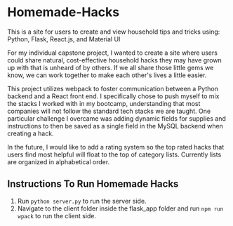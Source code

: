 # Homemade-Hacks

This is a site for users to create and view household tips and tricks using: Python, Flask, React.js, and Material UI

For my individual capstone project, I wanted to create a site where users could share natural, cost-effective household hacks they may have grown up with that is unheard of by others. If we all share those little gems we know, we can work together to make each other's lives a little easier.

This project utilizes webpack to foster communication between a Python backend and a React front end. I specifically chose to push myself to mix the stacks I worked with in my bootcamp, understanding that most companies will not follow the standard tech stacks we are taught. One particular challenge I overcame was adding dynamic fields for supplies and instructions to then be saved as a single field in the MySQL backend when creating a hack.

In the future, I would like to add a rating system so the top rated hacks that users find most helpful will float to the top of category lists. Currently lists are organized in alphabetical order.

## Instructions To Run Homemade Hacks

1. Run `python server.py` to run the server side.
2. Navigate to the client folder inside the flask_app folder and run `npm run wpack` to run the client side.
